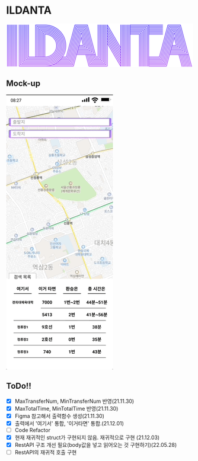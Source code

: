 # ILDANTA

![LOGO](./DOC/img/LOGO.png)

## Mock-up

![MockUp](./DOC/img/ILDANTA_UI.gif)

## ToDo!!

- [x] MaxTransferNum, MinTransferNum 반영(21.11.30)
- [x] MaxTotalTime, MinTotalTime 반영(21.11.30)
- [x] Figma 참고해서 출력함수 생성(21.11.30)
- [x] 출력에서 '여기서' 통합, '이거타면' 통합.(21.12.01)
- [ ] Code Refactor
- [x] 현재 재귀적인 struct가 구현되지 않음. 재귀적으로 구현 (21.12.03)
- [x] RestAPI 구조 개선 필요(body값을 넣고 읽어오는 것 구현하기)(22.05.28)
- [ ] RestAPI의 재귀적 호출 구현

